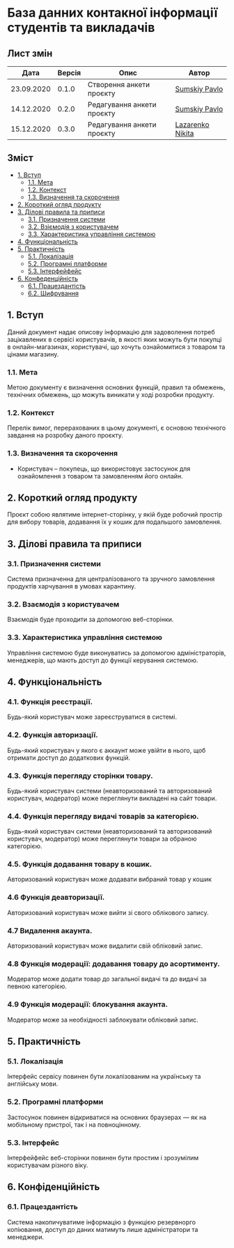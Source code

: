 # База данних контакної інформації студентів та викладачів

## Лист змін
|Дата|Версія|Опис|Автор|
|---|---|---|---|
|23.09.2020|0.1.0|Створення анкети проєкту|[Sumskiy Pavlo](https://github.com/paulsumskoy)|
|14.12.2020|0.2.0|Редагування анкети проєкту|[Sumskiy Pavlo](https://github.com/paulsumskoy)|
|15.12.2020|0.3.0|Редагування анкети проєкту|[Lazarenko Nikita](https://github.com/UniversalCorn)|

## Зміст
- [1\. Вступ](#1-вступ)
  - [1.1. Мета](#11-мета)
  - [1.2. Контекст](#12-контекст)
  - [1.3. Визначення та скорочення](#13-визначення-та-скорочення)
- [2\. Короткий огляд продукту](#2-короткий-огляд-продукту)
- [3\. Ділові правила та приписи](#3-ділові-правила-та-приписи)
  - [3.1. Призначення системи](#31-призначення-системи)
  - [3.2. Взіємодія з користувачем](#32-взаємодія-з-користувачем)
  - [3.3. Характеристика управління системою](#33-характеристика-управління-системою)
- [4\. Функціональність](#4-функціональність)
- [5\. Практичність](#5-практичність)
  - [5.1. Локалізація](#51-локалізація)
  - [5.2. Програмні платформи](#52-програмні-платформи)
  - [5.3. Інтерфейфейс](#53-інтерфейфейс)
- [6\. Конфеденційність](#6-конфеденційність)
  - [6.1. Працездантість](#61-працездантість)
  - [6.2. Шифрування](#62-шифрування)

## 1. Вступ
Даний документ надає описову інформацію для задоволення потреб зацікавлених в сервісі користувачів, в якості яких можуть бути покупці в онлайн-магазинах, користувачі, що хочуть ознайомитися з товаром та цінами магазину.

### 1.1. Мета
Метою документу є визначення основних функцій, правил та обмежень, технічних обмежень, що можуть виникати у ході розробки продукту.

### 1.2. Контекст
Перелік вимог, перерахованих в цьому документі, є основою технічного завдання на розробку даного проєкту.

### 1.3. Визначення та скорочення
- Користувач – покупець, що використовує застосунок для ознайомлення з товаром та замовленням його онлайн.

## 2. Короткий огляд продукту
Проєкт собою являтиме інтернет-сторінку, у якій буде робочий простір для вибору товарів, додавання їх у кошик для подальшого замовлення.

## 3. Ділові правила та приписи
### 3.1. Призначення системи
Система призначенна для централізованого та зручного замовлення продуктів харчування в умовах карантину.
### 3.2. Взаємодія з користувачем
Взаємодія буде проходити за допомогою веб-сторінки.
### 3.3. Характеристика управління системою
Управління системою буде виконуватись за допомогою адміністраторів, менеджерів, що мають доступ до функції керування системою.

## 4. Функціональність

### 4.1. Функція реєстрації.
Будь-який користувач може зареєструватися в системі.

### 4.2. Функція авторизації.
Будь-який користувач у якого є аккаунт може увійти в нього, щоб отримати доступ до додаткових функцій.

### 4.3. Функція перегляду сторінки товару.
Будь-який користувач системи (неавторизований та авторизований користувач, модератор) може переглянути викладені на сайт товари.

### 4.4. Функція перегляду видачі товарів за категорією.
Будь-який користувач системи (неавторизований та авторизований користувач, модератор) може переглянути товари за обраною категорією.

### 4.5. Функція додавання товару в кошик.
Авторизований користувач може додавати вибраний товар у кошик

### 4.6 Функція деавторизації.
Авторизований користувач може вийти зі свого облікового запису.

### 4.7 Видалення акаунта.
Авторизований користувач може видалити свій обліковий запис.

### 4.8 Функція модерації: додавання товару до асортименту.
Модератор може додати товар до загальної видачі та до видачі за певною категорією.

### 4.9 Функція модерації: блокування акаунта.
Модератор може за необхідності заблокувати обліковий запис.

## 5. Практичність
### 5.1. Локалізація
Інтерфейс сервісу повинен бути локалізованим на українську та англійську мови.
### 5.2. Програмні платформи
Застосунок повинен відкриватися на основних браузерах — як на мобільному пристрої, так і на повноцінному.
### 5.3. Інтерфейс
Інтерфейфейс веб-сторінки повинен бути простим і зрозумілим користувачам різного віку.

## 6. Конфіденційність
### 6.1. Працездантість
Система накопичуватиме інформацію з функцією резервнорго копіювання, доступ до даних матимуть лише адміністратори та менеджери.
